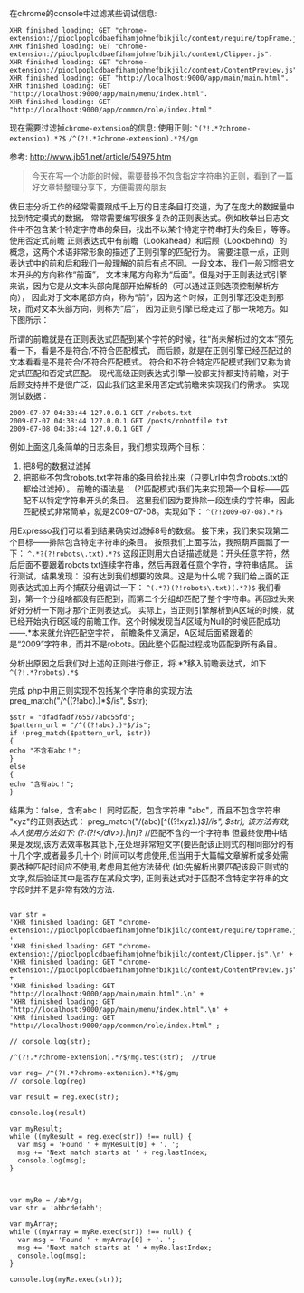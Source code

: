 在chrome的console中过滤某些调试信息:
```
XHR finished loading: GET "chrome-extension://pioclpoplcdbaefihamjohnefbikjilc/content/require/topFrame.js".
XHR finished loading: GET "chrome-extension://pioclpoplcdbaefihamjohnefbikjilc/content/Clipper.js".
XHR finished loading: GET "chrome-extension://pioclpoplcdbaefihamjohnefbikjilc/content/ContentPreview.js".
XHR finished loading: GET "http://localhost:9000/app/main/main.html".
XHR finished loading: GET "http://localhost:9000/app/main/menu/index.html".
XHR finished loading: GET "http://localhost:9000/app/common/role/index.html".
```
现在需要过滤掉`chrome-extension`的信息:
使用正则:
`^(?!.*?chrome-extension).*?$`
`/^(?!.*?chrome-extension).*?$/gm`

参考:
http://www.jb51.net/article/54975.htm
>今天在写一个功能的时候，需要替换不包含指定字符串的正则，看到了一篇好文章特整理分享下，方便需要的朋友

做日志分析工作的经常需要跟成千上万的日志条目打交道，为了在庞大的数据量中找到特定模式的数据，
常常需要编写很多复杂的正则表达式。例如枚举出日志文件中不包含某个特定字符串的条目，找出不以某个特定字符串打头的条目，等等。
使用否定式前瞻
正则表达式中有前瞻（Lookahead）和后顾（Lookbehind）的概念，这两个术语非常形象的描述了正则引擎的匹配行为。
需要注意一点，正则表达式中的前和后和我们一般理解的前后有点不同。一段文本，我们一般习惯把文本开头的方向称作“前面”，
文本末尾方向称为“后面”。但是对于正则表达式引擎来说，因为它是从文本头部向尾部开始解析的（可以通过正则选项控制解析方向），
因此对于文本尾部方向，称为“前”，因为这个时候，正则引擎还没走到那块，而对文本头部方向，则称为“后”，
因为正则引擎已经走过了那一块地方。如下图所示：

所谓的前瞻就是在正则表达式匹配到某个字符的时候，往“尚未解析过的文本”预先看一下，看是不是符合/不符合匹配模式，
而后顾，就是在正则引擎已经匹配过的文本看看是不是符合/不符合匹配模式。
符合和不符合特定匹配模式我们又称为肯定式匹配和否定式匹配。
现代高级正则表达式引擎一般都支持都支持前瞻，对于后顾支持并不是很广泛，因此我们这里采用否定式前瞻来实现我们的需求。
实现
测试数据：
```
2009-07-07 04:38:44 127.0.0.1 GET /robots.txt
2009-07-07 04:38:44 127.0.0.1 GET /posts/robotfile.txt
2009-07-08 04:38:44 127.0.0.1 GET /
```

例如上面这几条简单的日志条目，我们想实现两个目标：
1. 把8号的数据过滤掉
2. 把那些不包含robots.txt字符串的条目给找出来（只要Url中包含robots.txt的都给过滤掉）。
前瞻的语法是：
(?!匹配模式)我们先来实现第一个目标——匹配不以特定字符串开头的条目。
这里我们因为要排除一段连续的字符串，因此匹配模式非常简单，就是2009-07-08。实现如下：
`^(?!2009-07-08).*?$`

用Expresso我们可以看到结果确实过滤掉8号的数据。
接下来，我们来实现第二个目标——排除包含特定字符串的条目。
按照我们上面写法，我照葫芦画瓢了一下：
`^.*?(?!robots\.txt).*?$`
这段正则用大白话描述就是：开头任意字符，然后后面不要跟着robots.txt连续字符串，然后再跟着任意个字符，字符串结尾。
运行测试，结果发现：
没有达到我们想要的效果。这是为什么呢？我们给上面的正则表达式加上两个捕获分组调试一下：
`^(.*?)(?!robots\.txt)(.*?)$`
我们看到，第一个分组啥都没有匹配到，而第二个分组却匹配了整个字符串。再回过头来好好分析一下刚才那个正则表达式。
实际上，当正则引擎解析到A区域的时候，就已经开始执行B区域的前瞻工作。这个时候发现当A区域为Null的时候匹配成功——.*本来就允许匹配空字符，
前瞻条件又满足，A区域后面紧跟着的是“2009”字符串，而并不是robots。因此整个匹配过程成功匹配到所有条目。

分析出原因之后我们对上述的正则进行修正，将.*?移入前瞻表达式，如下
`^(?!.*?robots).*$`

完成
php中用正则实现不包括某个字符串的实现方法
preg_match("/^((?!abc).)*$/is", $str);
```
$str = "dfadfadf765577abc55fd";
$pattern_url = "/^((?!abc).)*$/is";
if (preg_match($pattern_url, $str))
{
echo "不含有abc！";
}
else
{
echo "含有abc！";
}
```

结果为：false，含有abc！
同时匹配，包含字符串 "abc"，而且不包含字符串 "xyz"的正则表达式：
preg_match("/(abc)[^((?!xyz).)*$]/is", $str);
该方法有效,本人使用方法如下:
(?:(?!<\/div>).|\n)*? //匹配不含</div>的一个字符串
但最终使用中结果是发现,该方法效率极其低下,在处理非常短文字(要匹配该正则式的相同部分的有十几个字,或者最多几十个)
时间可以考虑使用,但当用于大篇幅文章解析或多处需要改种匹配时间应不使用,考虑用其他方法替代
(如:先解析出要匹配该段正则式的文字,然后验证其中是否存在某段文字),
正则表达式对于匹配不含特定字符串的文字段时并不是非常有效的方法.


```

var str = 
'XHR finished loading: GET "chrome-extension://pioclpoplcdbaefihamjohnefbikjilc/content/require/topFrame.js.\n' + 
'XHR finished loading: GET "chrome-extension://pioclpoplcdbaefihamjohnefbikjilc/content/Clipper.js".\n' + 
'XHR finished loading: GET "chrome-extension://pioclpoplcdbaefihamjohnefbikjilc/content/ContentPreview.js".\n' + 
'XHR finished loading: GET "http://localhost:9000/app/main/main.html".\n' + 
'XHR finished loading: GET "http://localhost:9000/app/main/menu/index.html".\n' + 
'XHR finished loading: GET "http://localhost:9000/app/common/role/index.html"'; 

// console.log(str);

/^(?!.*?chrome-extension).*?$/mg.test(str);  //true

var reg= /^(?!.*?chrome-extension).*?$/gm;
// console.log(reg)

var result = reg.exec(str);

console.log(result)

var myResult;
while ((myResult = reg.exec(str)) !== null) {
  var msg = 'Found ' + myResult[0] + '. ';
  msg += 'Next match starts at ' + reg.lastIndex;
  console.log(msg);
}



var myRe = /ab*/g;
var str = 'abbcdefabh';

var myArray;
while ((myArray = myRe.exec(str)) !== null) {
  var msg = 'Found ' + myArray[0] + '. ';
  msg += 'Next match starts at ' + myRe.lastIndex;
  console.log(msg);
}

console.log(myRe.exec(str));

```